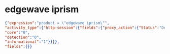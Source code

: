 edgewave iprism
===============

```JSON
{"expression":"product = \"edgewave iprism\"",
"activity_type":{"http-session":{"fields":{"proxy_action":{"Status":"Default",
"core":"0",
"detection":"0",
"informational":"1"}}}},
"fields":{}}
```